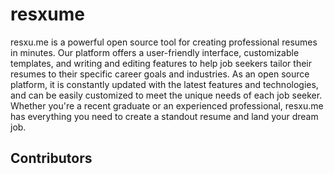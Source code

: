# resxume
resxu.me is a powerful open source tool for creating professional resumes in minutes. Our platform offers a user-friendly interface, customizable templates, and writing and editing features to help job seekers tailor their resumes to their specific career goals and industries. As an open source platform, it is constantly updated with the latest features and technologies, and can be easily customized to meet the unique needs of each job seeker. Whether you're a recent graduate or an experienced professional, resxu.me has everything you need to create a standout resume and land your dream job.
## Contributors

<!-- ALL-CONTRIBUTORS-LIST:START - Do not remove or modify this section -->
<!-- prettier-ignore-start -->
<!-- markdownlint-disable -->

<!-- markdownlint-restore -->
<!-- prettier-ignore-end -->

<!-- ALL-CONTRIBUTORS-LIST:END -->
